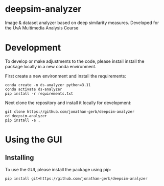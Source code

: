 # deepsim-analyzer
Image &amp; dataset analyzer based on deep similarity measures. Developed for the UvA Multimedia Analysis Course


# Development
To develop or make adjustments to the code, please install install the package locally in a new conda environment.

First create a new environment and install the requirements:
```
conda create -n ds-analyzer python=3.11
conda activate ds-analyzer
pip install -r requirements.txt
```
Next clone the repository and install it locally for development:
```
git clone https://github.com/jonathan-gerb/deepsim-analyzer
cd deepsim-analyzer
pip install -e .
```


# Using the GUI
## Installing
To use the GUI, please install the package using pip:
```
pip install git+https://github.com/jonathan-gerb/deepsim-analyzer
```

